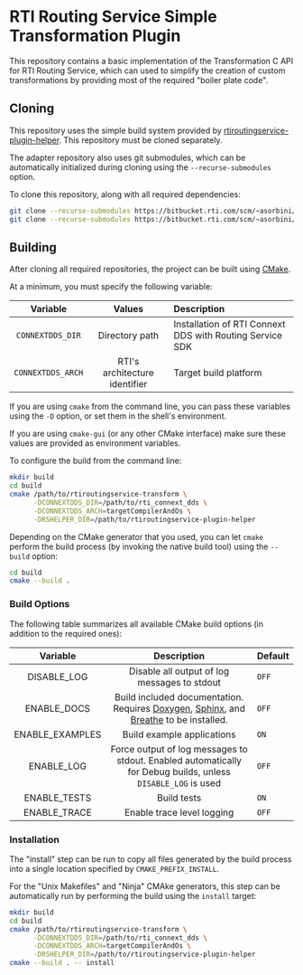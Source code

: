 # RTI Routing Service Simple Transformation Plugin

This repository contains a basic implementation of the Transformation C API
for RTI Routing Service, which can used to simplify the creation of custom
transformations by providing most of the required "boiler plate code".

## Cloning

This repository uses the simple build system provided by [rtiroutingservice-plugin-helper](https://bitbucket.rti.com/users/asorbini/repos/rtiroutingservice-plugin-helper/). This repository must be cloned separately.

The adapter repository also uses git submodules, which can be automatically 
initialized during cloning using the `--recurse-submodules` option.

To clone this repository, along with all required dependencies:

```sh
git clone --recurse-submodules https://bitbucket.rti.com/scm/~asorbini/rtiroutingservice-transform.git
git clone --recurse-submodules https://bitbucket.rti.com/scm/~asorbini/rtiroutingservice-plugin-helper.git
```

## Building

After cloning all required repositories, the project can be built using [CMake](https://cmake.org/download/).

At a minimum, you must specify the following variable:

| Variable    | Values         | Description    |
|:-----------:|:--------------:|:---------------|
| `CONNEXTDDS_DIR` | Directory path | Installation of RTI Connext DDS with Routing Service SDK |
| `CONNEXTDDS_ARCH` | RTI's architecture identifier | Target build platform |


If you are using `cmake` from the command line, you can pass these
variables using the `-D` option, or set them in the shell's environment.

If you are using `cmake-gui` (or any other CMake interface) make sure these values are
provided as environment variables.

To configure the build from the command line:

```sh
mkdir build
cd build
cmake /path/to/rtiroutingservice-transform \
      -DCONNEXTDDS_DIR=/path/to/rti_connext_dds \
      -DCONNEXTDDS_ARCH=targetCompilerAndOs \
      -DRSHELPER_DIR=/path/to/rtiroutingservice-plugin-helper
```

Depending on the CMake generator that you used, you can let `cmake` perform the build
process (by invoking the native build tool) using the `--build` option:

```sh
cd build
cmake --build .
```

### Build Options

The following table summarizes all available CMake build options
(in addition to the required ones):

| Variable                |   Description                       | Default |
|:-----------------------:|:-----------------------------------:|:--------|
| DISABLE_LOG             | Disable all output of log messages to stdout | `OFF`  |
| ENABLE_DOCS             | Build included documentation. Requires [Doxygen](http://www.doxygen.nl/), [Sphinx](http://www.sphinx-doc.org/en/master/), and [Breathe](https://breathe.readthedocs.io/en/latest/) to be installed. | `OFF`  |
| ENABLE_EXAMPLES         | Build example applications          | `ON`  |
| ENABLE_LOG              | Force output of log messages to stdout. Enabled automatically for Debug builds, unless `DISABLE_LOG` is used | `OFF`  |
| ENABLE_TESTS            | Build tests                         | `ON`  |
| ENABLE_TRACE            | Enable trace level logging          | `OFF`  |

### Installation

The "install" step can be run to copy all files generated by the build 
process into a single location specified by `CMAKE_PREFIX_INSTALL`.

For the "Unix Makefiles" and "Ninja" CMAke generators, this step can be
automatically run by performing the build using the `install` target:

```sh
mkdir build
cd build
cmake /path/to/rtiroutingservice-transform \
      -DCONNEXTDDS_DIR=/path/to/rti_connext_dds \
      -DCONNEXTDDS_ARCH=targetCompilerAndOs \
      -DRSHELPER_DIR=/path/to/rtiroutingservice-plugin-helper
cmake --build . -- install
```
